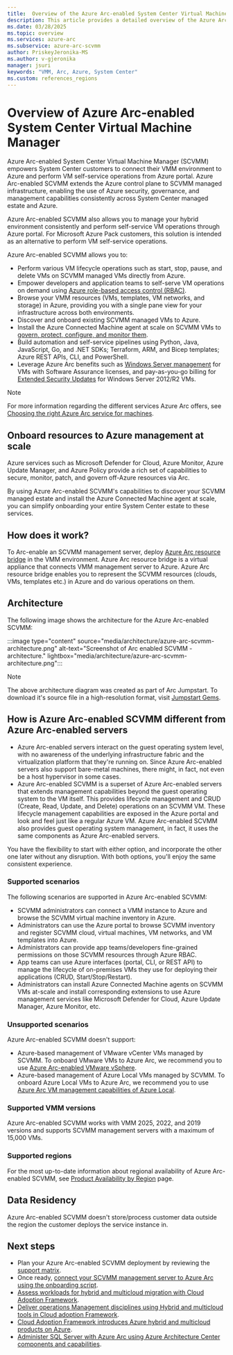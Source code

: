 ```yaml
---
title:  Overview of the Azure Arc-enabled System Center Virtual Machine Manager 
description: This article provides a detailed overview of the Azure Arc-enabled System Center Virtual Machine Manager.
ms.date: 03/28/2025
ms.topic: overview
ms.services: azure-arc
ms.subservice: azure-arc-scvmm
author: PriskeyJeronika-MS
ms.author: v-gjeronika
manager: jsuri
keywords: "VMM, Arc, Azure, System Center"
ms.custom: references_regions
---
```


# Overview of Azure Arc-enabled System Center Virtual Machine Manager

Azure Arc-enabled System Center Virtual Machine Manager (SCVMM) empowers System Center customers to connect their VMM environment to Azure and perform VM self-service operations from Azure portal. Azure Arc-enabled SCVMM extends the Azure control plane to SCVMM managed infrastructure, enabling the use of Azure security, governance, and management capabilities consistently across System Center managed estate and Azure.

Azure Arc-enabled SCVMM also allows you to manage your hybrid environment consistently and perform self-service VM operations through Azure portal. For Microsoft Azure Pack customers, this solution is intended as an alternative to perform VM self-service operations.

Azure Arc-enabled SCVMM allows you to:

- Perform various VM lifecycle operations such as start, stop, pause, and delete VMs on SCVMM managed VMs directly from Azure.
- Empower developers and application teams to self-serve VM operations on demand using [Azure role-based access control (RBAC)](/azure/role-based-access-control/overview).
- Browse your VMM resources (VMs, templates, VM networks, and storage) in Azure, providing you with a single pane view for your infrastructure across both environments.
- Discover and onboard existing SCVMM managed VMs to Azure.
- Install the Azure Connected Machine agent at scale on SCVMM VMs to [govern, protect, configure, and monitor them](../servers/overview.md#supported-cloud-operations).
- Build automation and self-service pipelines using Python, Java, JavaScript, Go, and .NET SDKs; Terraform, ARM, and Bicep templates; Azure REST APIs, CLI, and PowerShell.
- Leverage Azure Arc benefits such as [Windows Server management](/azure/azure-arc/servers/windows-server-management-overview?tabs=portal) for VMs with Software Assurance licenses, and pay-as-you-go billing for [Extended Security Updates](/azure/azure-arc/system-center-virtual-machine-manager/deliver-esus-for-system-center-virtual-machine-manager-vms) for Windows Server 2012/R2 VMs. 

> [!NOTE]
> For more information regarding the different services Azure Arc offers, see [Choosing the right Azure Arc service for machines](../choose-service.md).

## Onboard resources to Azure management at scale

Azure services such as Microsoft Defender for Cloud, Azure Monitor, Azure Update Manager, and Azure Policy provide a rich set of capabilities to secure, monitor, patch, and govern off-Azure resources via Arc.

By using Azure Arc-enabled SCVMM's capabilities to discover your SCVMM managed estate and install the Azure Connected Machine agent at scale, you can simplify onboarding your entire System Center estate to these services.

## How does it work?

To Arc-enable an SCVMM management server, deploy [Azure Arc resource bridge](../resource-bridge/overview.md) in the VMM environment. Azure Arc resource bridge is a virtual appliance that connects VMM management server to Azure. Azure Arc resource bridge enables you to represent the SCVMM resources (clouds, VMs, templates etc.) in Azure and do various operations on them.

## Architecture

The following image shows the architecture for the Azure Arc-enabled SCVMM:

:::image type="content" source="media/architecture/azure-arc-scvmm-architecture.png" alt-text="Screenshot of Arc enabled SCVMM - architecture." lightbox="media/architecture/azure-arc-scvmm-architecture.png":::

>[!NOTE]
> The above architecture diagram was created as part of Arc Jumpstart. To download it's source file in a high-resolution format, visit [Jumpstart Gems](https://aka.ms/jumpstartgems).

## How is Azure Arc-enabled SCVMM different from Azure Arc-enabled servers

- Azure Arc-enabled servers interact on the guest operating system level, with no awareness of the underlying infrastructure fabric and the virtualization platform that they're running on. Since Azure Arc-enabled servers also support bare-metal machines, there might, in fact, not even be a host hypervisor in some cases.
- Azure Arc-enabled SCVMM is a superset of Azure Arc-enabled servers that extends management capabilities beyond the guest operating system to the VM itself. This provides lifecycle management and CRUD (Create, Read, Update, and Delete) operations on an SCVMM VM. These lifecycle management capabilities are exposed in the Azure portal and look and feel just like a regular Azure VM. Azure Arc-enabled SCVMM also provides guest operating system management, in fact, it uses the same components as Azure Arc-enabled servers.

You have the flexibility to start with either option, and incorporate the other one later without any disruption. With both options, you'll enjoy the same consistent experience.

### Supported scenarios

The following scenarios are supported in Azure Arc-enabled SCVMM:

- SCVMM administrators can connect a VMM instance to Azure and browse the SCVMM virtual machine inventory in Azure.
- Administrators can use the Azure portal to browse SCVMM inventory and register SCVMM cloud, virtual machines, VM networks, and VM templates into Azure.
- Administrators can provide app teams/developers fine-grained permissions on those SCVMM resources through Azure RBAC.
- App teams can use Azure interfaces (portal, CLI, or REST API) to manage the lifecycle of on-premises VMs they use for deploying their applications (CRUD, Start/Stop/Restart).
- Administrators can install Azure Connected Machine agents on SCVMM VMs at-scale and install corresponding extensions to use Azure management services like Microsoft Defender for Cloud, Azure Update Manager, Azure Monitor, etc.

### Unsupported scenarios

Azure Arc-enabled SCVMM doesn't support:

- Azure-based management of VMware vCenter VMs managed by SCVMM. To onboard VMware VMs to Azure Arc, we recommend you to use [Azure Arc-enabled VMware vSphere](/azure/azure-arc/vmware-vsphere/overview).
- Azure-based management of Azure Local VMs managed by SCVMM. To onboard Azure Local VMs to Azure Arc, we recommend you to use [Azure Arc VM management capabilities of Azure Local](/azure/azure-local/manage/azure-arc-vm-management-overview).

### Supported VMM versions

Azure Arc-enabled SCVMM works with VMM 2025, 2022, and 2019 versions and supports SCVMM management servers with a maximum of 15,000 VMs.

### Supported regions

For the most up-to-date information about regional availability of Azure Arc-enabled SCVMM, see [Product Availability by Region](https://azure.microsoft.com/explore/global-infrastructure/products-by-region/table) page.

## Data Residency

Azure Arc-enabled SCVMM doesn't store/process customer data outside the region the customer deploys the service instance in.

## Next steps

- Plan your Azure Arc-enabled SCVMM deployment by reviewing the [support matrix](support-matrix-for-system-center-virtual-machine-manager.md).
- Once ready, [connect your SCVMM management server to Azure Arc using the onboarding script](quickstart-connect-system-center-virtual-machine-manager-to-arc.md).
- [Assess workloads for hybrid and multicloud migration with Cloud Adoption Framework](/azure/cloud-adoption-framework/scenarios/hybrid/migrate).
- [Deliver operations Management disciplines using Hybrid and multicloud tools in Cloud adoption Framework](/azure/cloud-adoption-framework/scenarios/hybrid/manage).
- [Cloud Adoption Framework introduces Azure hybrid and multicloud products on Azure](/azure/cloud-adoption-framework/scenarios/hybrid/toolchain).
- [Administer SQL Server with Azure Arc using Azure Architecture Center components and capabilities](/azure/architecture/hybrid/azure-arc-sql-server).